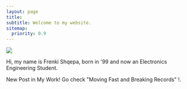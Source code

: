 ```yaml
---
layout: page
title: 
subtitle: Welcome to my website.
sitemap:
  priority: 0.9
---
```


<img src="{{ '/assets/img/frenk.jpg' | prepend: site.baseurl }}" id="about-img">

<div id="describe-text">
	<p>Hi, my name is Frenki Shqepa, born in '99 and now an Electronics Engineering Student.</p>
	<p>New Post in My Work! Go check "Moving Fast and Breaking Records" !.</p>
</div>
